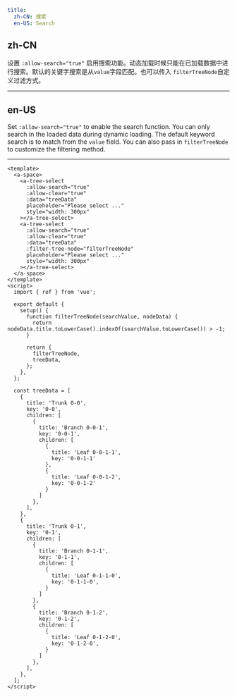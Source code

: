 ```yaml
title:
  zh-CN: 搜索
  en-US: Search
```

## zh-CN

设置 `:allow-search="true"` 启用搜索功能。动态加载时候只能在已加载数据中进行搜索。默认的关键字搜索是从`value`字段匹配。也可以传入 `filterTreeNode`自定义过滤方式。

---

## en-US

Set `:allow-search="true"` to enable the search function. You can only search in the loaded data during dynamic loading. The default keyword search is to match from the `value` field. You can also pass in `filterTreeNode` to customize the filtering method.

---

```vue
<template>
  <a-space>
    <a-tree-select
      :allow-search="true"
      :allow-clear="true"
      :data="treeData"
      placeholder="Please select ..."
      style="width: 300px"
    ></a-tree-select>
    <a-tree-select
      :allow-search="true"
      :allow-clear="true"
      :data="treeData"
      :filter-tree-node="filterTreeNode"
      placeholder="Please select ..."
      style="width: 300px"
    ></a-tree-select>
  </a-space>
</template>
<script>
  import { ref } from 'vue';

  export default {
    setup() {
      function filterTreeNode(searchValue, nodeData) {
        return nodeData.title.toLowerCase().indexOf(searchValue.toLowerCase()) > -1;
      }

      return {
        filterTreeNode,
        treeData,
      };
    },
  };

  const treeData = [
    {
      title: 'Trunk 0-0',
      key: '0-0',
      children: [
        {
          title: 'Branch 0-0-1',
          key: '0-0-1',
          children: [
            {
              title: 'Leaf 0-0-1-1',
              key: '0-0-1-1'
            },
            {
              title: 'Leaf 0-0-1-2',
              key: '0-0-1-2'
            }
          ]
        },
      ],
    },
    {
      title: 'Trunk 0-1',
      key: '0-1',
      children: [
        {
          title: 'Branch 0-1-1',
          key: '0-1-1',
          children: [
            {
              title: 'Leaf 0-1-1-0',
              key: '0-1-1-0',
            }
          ]
        },
        {
          title: 'Branch 0-1-2',
          key: '0-1-2',
          children: [
            {
              title: 'Leaf 0-1-2-0',
              key: '0-1-2-0',
            }
          ]
        },
      ],
    },
  ];
</script>
```
